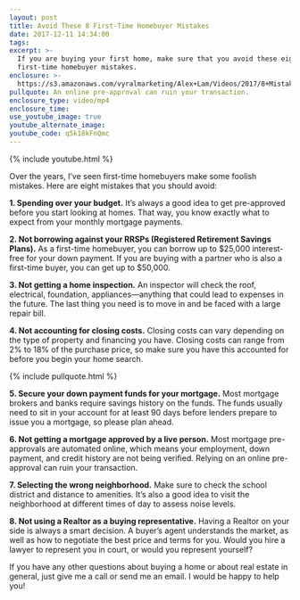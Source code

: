 ```yaml
---
layout: post
title: Avoid These 8 First-Time Homebuyer Mistakes
date: 2017-12-11 14:34:00
tags:
excerpt: >-
  If you are buying your first home, make sure that you avoid these eight
  first-time homebuyer mistakes.
enclosure: >-
  https://s3.amazonaws.com/vyralmarketing/Alex+Lam/Videos/2017/8+Mistakes+Fire-Time+Homebuyers+Make+-+Vancouver+Real+Estate+Agent.mp4
pullquote: An online pre-approval can ruin your transaction.
enclosure_type: video/mp4
enclosure_time:
use_youtube_image: true
youtube_alternate_image:
youtube_code: q5k18kFnQmc
---
```



{% include youtube.html %}

Over the years, I’ve seen first-time homebuyers make some foolish mistakes. Here are eight mistakes that you should avoid:

**1. Spending over your budget.** It’s always a good idea to get pre-approved before you start looking at homes. That way, you know exactly what to expect from your monthly mortgage payments.

**2. Not borrowing against your RRSPs (Registered Retirement Savings Plans).** As a first-time homebuyer, you can borrow up to $25,000 interest-free for your down payment. If you are buying with a partner who is also a first-time buyer, you can get up to $50,000.

**3. Not getting a home inspection.** An inspector will check the roof, electrical, foundation, appliances—anything that could lead to expenses in the future. The last thing you need is to move in and be faced with a large repair bill.

**4. Not accounting for closing costs.** Closing costs can vary depending on the type of property and financing you have. Closing costs can range from 2% to 18% of the purchase price, so make sure you have this accounted for before you begin your home search.

{% include pullquote.html %}

**5. Secure your down payment funds for your mortgage.** Most mortgage brokers and banks require savings history on the funds. The funds usually need to sit in your account for at least 90 days before lenders prepare to issue you a mortgage, so please plan ahead.

**6. Not getting a mortgage approved by a live person.** Most mortgage pre-approvals are automated online, which means your employment, down payment, and credit history are not being verified. Relying on an online pre-approval can ruin your transaction.

**7. Selecting the wrong neighborhood.** Make sure to check the school district and distance to amenities. It’s also a good idea to visit the neighborhood at different times of day to assess noise levels.

**8. Not using a Realtor as a buying representative.** Having a Realtor on your side is always a smart decision. A buyer’s agent understands the market, as well as how to negotiate the best price and terms for you. Would you hire a lawyer to represent you in court, or would you represent yourself?

If you have any other questions about buying a home or about real estate in general, just give me a call or send me an email. I would be happy to help you!